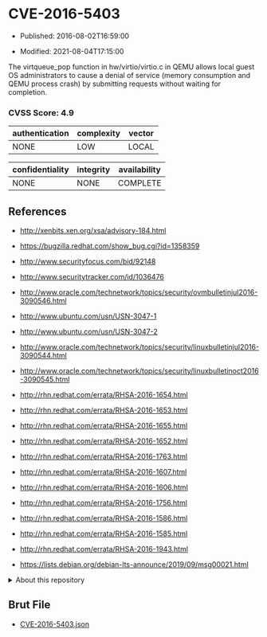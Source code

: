 # CVE-2016-5403

- Published: 2016-08-02T16:59:00

- Modified: 2021-08-04T17:15:00

The virtqueue_pop function in hw/virtio/virtio.c in QEMU allows local guest OS administrators to cause a denial of service (memory consumption and QEMU process crash) by submitting requests without waiting for completion.

### CVSS Score: **4.9**

| authentication | complexity | vector |
| --- | --- | --- |
| NONE | LOW | LOCAL |

| confidentiality | integrity | availability |
| --- | --- | --- |
| NONE | NONE | COMPLETE |

## References

* http://xenbits.xen.org/xsa/advisory-184.html

* https://bugzilla.redhat.com/show_bug.cgi?id=1358359

* http://www.securityfocus.com/bid/92148

* http://www.securitytracker.com/id/1036476

* http://www.oracle.com/technetwork/topics/security/ovmbulletinjul2016-3090546.html

* http://www.ubuntu.com/usn/USN-3047-1

* http://www.ubuntu.com/usn/USN-3047-2

* http://www.oracle.com/technetwork/topics/security/linuxbulletinjul2016-3090544.html

* http://www.oracle.com/technetwork/topics/security/linuxbulletinoct2016-3090545.html

* http://rhn.redhat.com/errata/RHSA-2016-1654.html

* http://rhn.redhat.com/errata/RHSA-2016-1653.html

* http://rhn.redhat.com/errata/RHSA-2016-1655.html

* http://rhn.redhat.com/errata/RHSA-2016-1652.html

* http://rhn.redhat.com/errata/RHSA-2016-1763.html

* http://rhn.redhat.com/errata/RHSA-2016-1607.html

* http://rhn.redhat.com/errata/RHSA-2016-1606.html

* http://rhn.redhat.com/errata/RHSA-2016-1756.html

* http://rhn.redhat.com/errata/RHSA-2016-1586.html

* http://rhn.redhat.com/errata/RHSA-2016-1585.html

* http://rhn.redhat.com/errata/RHSA-2016-1943.html

* https://lists.debian.org/debian-lts-announce/2019/09/msg00021.html

<details>
<summary>About this repository</summary> 

  This repository is part of the project [Live Hack CVE](https://github.com/Live-Hack-CVE). Main website can be found [www.live-hack.org](https://www.live-hack.org) 
  
  Made by [Sn0wAlice](https://github.com/Sn0wAlice) for the people that care about security and need to have a feed of the latest CVEs. Hope you enjoy it, don't forget to star the repo and follow me on [Twitter](https://twitter.com/Sn0wAlice) and [Github](https://github.com/Sn0wAlice). And that is my [personnal website](https://www.alice-snow.me/)

  - [Home Page](https://github.com/Live-Hack-CVE)
  - [Framework](https://github.com/Live-Hack-CVE/cve-framework)
  - [CVE database](https://github.com/Live-Hack-CVE/full_database)
  - [Changelog](https://github.com/Live-Hack-CVE/Changelog)
</details>

## Brut File

* [CVE-2016-5403.json](https://raw.githubusercontent.com/Live-Hack-CVE/full_database/main/cves/2016/CVE-2016-5403.json)

